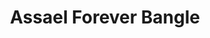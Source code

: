 ---
title: Assael Forever Bangle
description: |
  Two rows of Akoya Pearls are seamlessly set side-by-side. The high polish yellow gold center compliments the rose overtones from the Akoya Pearls. Available with or without Pave Diamonds.
specs: |
  Akoya Cultured Pearls, 7.75 - 8.0mm, set in 18K Yellow Gold Hinged Bangle. Exclusive to Neiman Marcus.
images:
  - assael-forever-bangle.jpg
category: Essentials
tags:
  - bracelets
---
